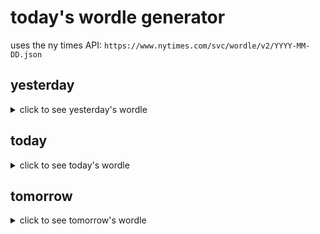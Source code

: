 # today's wordle generator

uses the ny times API: `https://www.nytimes.com/svc/wordle/v2/YYYY-MM-DD.json`

## yesterday

<details>
    <summary>click to see yesterday's wordle</summary>

    occur

</details>

## today

<details>
    <summary>click to see today's wordle</summary>

    smirk

</details>

## tomorrow

<details>
    <summary>click to see tomorrow's wordle</summary>

    given

</details>
